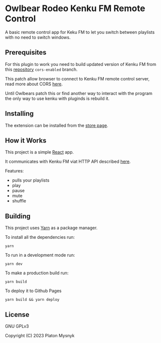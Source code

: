 # Owlbear Rodeo Kenku FM Remote Control

A basic remote control app for Keku FM to let you switch between playlists with no need to switch windows.

## Prerequisites

For this plugin to work you need to build updated version of Kenku FM from this [repository](https://github.com/Heonozis/kenku-fm/tree/cors-enabled) `cors-enabled` branch.

This patch allow browser to connect to Kenku FM remote control server, read more about CORS [here](https://medium.com/@baphemot/understanding-cors-18ad6b478e2b).

Until Owlbears patch this or find another way to interact with the program the only way to use kenku with pluginds is rebuild it.

## Installing

The extension can be installed from the [store page](https://extensions.owlbear.rodeo/kenku-remote-control).

## How it Works

This project is a simple [React](https://reactjs.org/) app.

It communicates with Kenku FM viat HTTP API described [here](https://www.kenku.fm/docs/using-kenku-remote).

Features:
- pulls your playlists
- play
- pause
- mute
- shuffle

## Building

This project uses [Yarn](https://yarnpkg.com/) as a package manager.

To install all the dependencies run:

`yarn`

To run in a development mode run:

`yarn dev`

To make a production build run:

`yarn build`

To deploy it to Github Pages

`yarn build && yarn deploy`

## License

GNU GPLv3

Copyright (C) 2023 Platon Mysnyk

